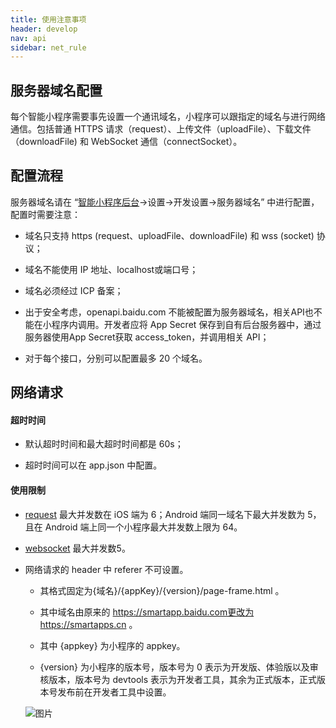 ```yaml
---
title: 使用注意事项
header: develop
nav: api
sidebar: net_rule
---
```

## 服务器域名配置

每个智能小程序需要事先设置一个通讯域名，小程序可以跟指定的域名与进行网络通信。包括普通 HTTPS 请求（request）、上传文件（uploadFile）、下载文件（downloadFile) 和 WebSocket 通信（connectSocket）。
## 配置流程

服务器域名请在 “<a href="https://smartprogram.baidu.com/mappconsole/main/set?tabCur=1">智能小程序后台</a>->设置->开发设置->服务器域名” 中进行配置，配置时需要注意：

*    域名只支持 https (request、uploadFile、downloadFile) 和 wss (socket) 协议；

*    域名不能使用 IP 地址、localhost或端口号；

*    域名必须经过 ICP 备案；

*    出于安全考虑，openapi.baidu.com 不能被配置为服务器域名，相关API也不能在小程序内调用。开发者应将 App Secret 保存到自有后台服务器中，通过服务器使用App Secret获取 access_token，并调用相关 API；

*    对于每个接口，分别可以配置最多 20 个域名。
## 网络请求

#### 超时时间

* 默认超时时间和最大超时时间都是 60s；

* 超时时间可以在 app.json 中配置。

#### 使用限制  

* [request](https://smartprogram.baidu.com/docs/develop/api/net/request/) 最大并发数在 iOS 端为 6；Android 端同一域名下最大并发数为 5，且在 Android 端上同一个小程序最大并发数上限为 64。

* [websocket](https://smartprogram.baidu.com/docs/develop/api/net/websocket/) 最大并发数5。

* 网络请求的 header 中 referer 不可设置。

    * 其格式固定为{域名}/{appKey}/{version}/page-frame.html 。
    
    * 其中域名由原来的 https://smartapp.baidu.com更改为 https://smartapps.cn 。
    
    * 其中 {appkey} 为小程序的 appkey。

    * {version} 为小程序的版本号，版本号为 0 表示为开发版、体验版以及审核版本，版本号为 devtools 表示为开发者工具，其余为正式版本，正式版本号发布前在开发者工具中设置。

    ![图片](../../../../img/min-swan-version.png)
